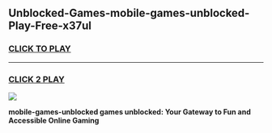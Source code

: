 
## Unblocked-Games-mobile-games-unblocked-Play-Free-x37ul
<h3>
<a href="https://premium76.site?title=mobile-games-unblocked&ref=24M">CLICK TO PLAY</a></h3>
<hr>

<h3>
<a href="https://premium76.site?title=mobile-games-unblocked&ref=24M">CLICK 2 PLAY</a>
  
</h3>

<a href="https://premium76.site?title=mobile-games-unblocked&ref=24M"><img src="https://clearcache.store/games.png"></a>


**mobile-games-unblocked games unblocked: Your Gateway to Fun and Accessible Online Gaming**
